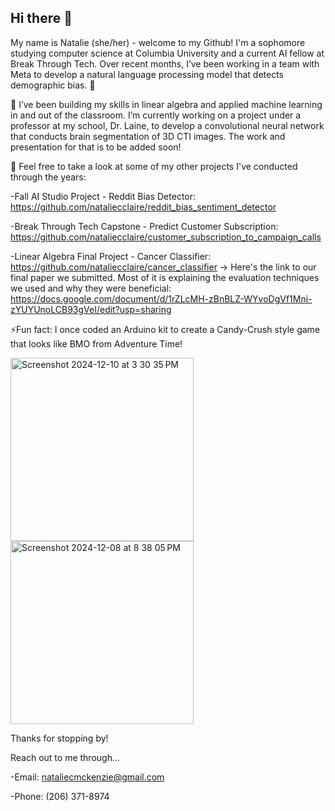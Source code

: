 ## Hi there 👋


<!--
**nataliecclaire/nataliecclaire** is a ✨ _special_ ✨ repository because its `README.md` (this file) appears on your GitHub profile.

Here are some ideas to get you started:

- 🔭 I’m currently working on ...
- 🌱 I’m currently learning ...
- 👯 I’m looking to collaborate on ...
- 🤔 I’m looking for help with ...
- 💬 Ask me about ...
- 📫 How to reach me: ...
- 😄 Pronouns: ...
- ⚡ Fun fact: ...
-->
My name is Natalie (she/her) - welcome to my Github! I'm a sophomore studying computer science at Columbia University and a current AI fellow at Break Through Tech. Over recent months, I’ve been working in a team with Meta to develop a natural language processing model that detects demographic bias. 👀

🌱 I’ve been building my skills in linear algebra and applied machine learning in and out of the classroom. I’m currently working on a project under a professor at my school, Dr. Laine, to develop a convolutional neural network that conducts brain segmentation of 3D CTI images. The work and presentation for that is to be added soon!

🤔 Feel free to take a look at some of my other projects I've conducted through the years:

-Fall AI Studio Project - Reddit Bias Detector: https://github.com/nataliecclaire/reddit_bias_sentiment_detector

-Break Through Tech Capstone - Predict Customer Subscription: https://github.com/nataliecclaire/customer_subscription_to_campaign_calls

-Linear Algebra Final Project - Cancer Classifier: https://github.com/nataliecclaire/cancer_classifier
  -> Here's the link to our final paper we submitted. Most of it is explaining the evaluation techniques we used and why they were beneficial: https://docs.google.com/document/d/1rZLcMH-zBnBLZ-WYvoDgVf1Mni-zYUYUnoLCB93gVeI/edit?usp=sharing

⚡Fun fact: I once coded an Arduino kit to create a Candy-Crush style game that looks like BMO from Adventure Time!

<img width="293" alt="Screenshot 2024-12-10 at 3 30 35 PM" src="https://github.com/user-attachments/assets/f2cc2ef3-27d4-4451-b9ff-f26fbc3f92ff">

<img width="293" alt="Screenshot 2024-12-08 at 8 38 05 PM" src="https://github.com/user-attachments/assets/9df09b87-f9cc-454f-9e38-c21b1c777e1e">

Thanks for stopping by!

Reach out to me through...

-Email: nataliecmckenzie@gmail.com

-Phone: (206) 371-8974
